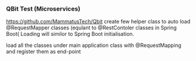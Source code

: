 ### QBit Test (Microservices)
https://github.com/MammatusTech/Qbit
create few helper class to auto load @RequestMapper classes (equlant to @RestContoler classes in Spring Boot(
Loading will similor to Spring Boot initialisation.

load all the classes under main application class with @RequestMapping and register them as end-point

